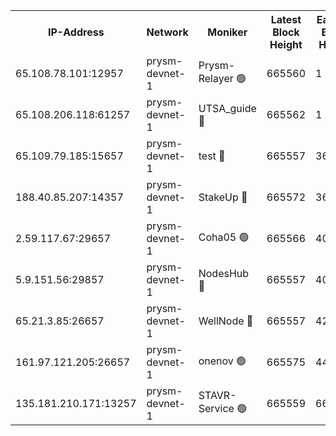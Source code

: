 


<table><tr><th>IP-Address</th><th>Network</th><th>Moniker</th><th>Latest Block Height</th><th>Earliest Block Height</th><th>Catching Up</th><th>Tx Index</th><th>Voting Power</th><th>Version</th><th>Updated</th></tr><tr><td>65.108.78.101:12957</td><td>prysm-devnet-1</td><td>Prysm-Relayer 🟢</td><td>665560</td><td>1</td><td>False</td><td>on</td><td>0</td><td>0.38.10</td><td>42 min ago</td></tr><tr><td>65.108.206.118:61257</td><td>prysm-devnet-1</td><td>UTSA_guide 🔴</td><td>665562</td><td>1</td><td>False</td><td>on</td><td>50836</td><td>0.38.10</td><td>42 min ago</td></tr><tr><td>65.109.79.185:15657</td><td>prysm-devnet-1</td><td>test 🔴</td><td>665557</td><td>366000</td><td>False</td><td>off</td><td>17058</td><td>0.38.10</td><td>42 min ago</td></tr><tr><td>188.40.85.207:14357</td><td>prysm-devnet-1</td><td>StakeUp 🔴</td><td>665572</td><td>366000</td><td>False</td><td>off</td><td>15001</td><td>0.38.10</td><td>42 min ago</td></tr><tr><td>2.59.117.67:29657</td><td>prysm-devnet-1</td><td>Coha05 🟢</td><td>665566</td><td>401000</td><td>False</td><td>off</td><td>0</td><td>0.38.10</td><td>42 min ago</td></tr><tr><td>5.9.151.56:29857</td><td>prysm-devnet-1</td><td>NodesHub 🔴</td><td>665557</td><td>406001</td><td>False</td><td>on</td><td>81484</td><td>0.38.10</td><td>42 min ago</td></tr><tr><td>65.21.3.85:26657</td><td>prysm-devnet-1</td><td>WellNode 🔴</td><td>665557</td><td>427000</td><td>False</td><td>off</td><td>15017</td><td>0.38.10</td><td>42 min ago</td></tr><tr><td>161.97.121.205:26657</td><td>prysm-devnet-1</td><td>onenov 🟢</td><td>665575</td><td>443000</td><td>False</td><td>on</td><td>0</td><td>0.38.10</td><td>41 min ago</td></tr><tr><td>135.181.210.171:13257</td><td>prysm-devnet-1</td><td>STAVR-Service 🟢</td><td>665559</td><td>660001</td><td>False</td><td>on</td><td>0</td><td>0.38.10</td><td>42 min ago</td></tr></table>